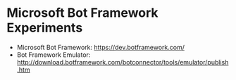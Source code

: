 # Microsoft Bot Framework Experiments

* Microsoft Bot Framework: https://dev.botframework.com/
* Bot Framework Emulator: http://download.botframework.com/botconnector/tools/emulator/publish.htm